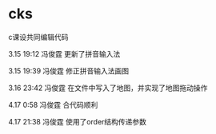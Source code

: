 # cks
c课设共同编辑代码

3.15 19:12 冯俊霆
更新了拼音输入法

3.15 19:39 冯俊霆
修正拼音输入法画图

3.16 23:42 冯俊霆
在文件中写入了地图，并实现了地图拖动操作

4.17 0:58 冯俊霆
合代码顺利

4.17 21:38 冯俊霆
使用了order结构传递参数
